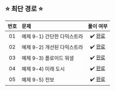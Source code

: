 ## ⭐️ 최단 경로 ⭐️ 

| **번호** | **문제** | **풀이 여부** |
|:--------:|:--------|:-------------:|
| 01 | 예제 9-1) 간단한 다익스트라 | ✔️ [완료](https://github.com/yuuforest/Baekjoon/blob/main/%EC%9D%B4%EC%BD%94%ED%85%8C/chapter09/%EA%B0%84%EB%8B%A8%ED%95%9C%20%EB%8B%A4%EC%9D%B5%EC%8A%A4%ED%8A%B8%EB%9D%BC.py) |
| 02 | 예제 9-2) 개선된 다익스트라 | ✔️ [완료](https://github.com/yuuforest/Baekjoon/blob/main/%EC%9D%B4%EC%BD%94%ED%85%8C/chapter09/%EA%B0%9C%EC%84%A0%EB%90%9C%20%EB%8B%A4%EC%9D%B5%EC%8A%A4%ED%8A%B8%EB%9D%BC.py) |
| 03 | 예제 9-3) 플로이드 워셜 | ✔️ [완료](https://github.com/yuuforest/Baekjoon/blob/main/%EC%9D%B4%EC%BD%94%ED%85%8C/chapter09/%ED%94%8C%EB%A1%9C%EC%9D%B4%EB%93%9C%20%EC%9B%8C%EC%85%9C.py) |
| 04 | 예제 9-4) 미래 도시 | ✔️ [완료](https://github.com/yuuforest/Baekjoon/blob/main/%EC%9D%B4%EC%BD%94%ED%85%8C/chapter09/%EB%AF%B8%EB%9E%98%20%EB%8F%84%EC%8B%9C.py) |
| 05 | 예제 9-5) 전보 | ✔️ [완료](https://github.com/yuuforest/Baekjoon/blob/main/%EC%9D%B4%EC%BD%94%ED%85%8C/chapter09/%EC%A0%84%EB%B3%B4.py) |
